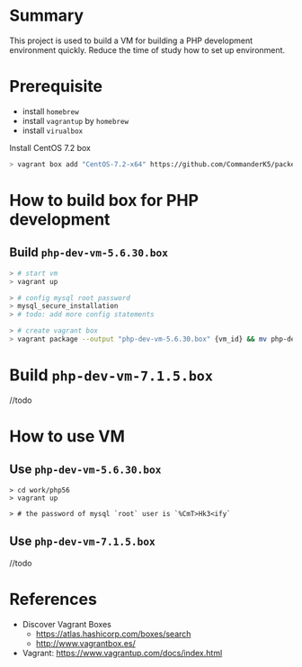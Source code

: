 # Summary

This project is used to build a VM for building a PHP development environment quickly. Reduce the time of study how to set up environment.

# Prerequisite

- install `homebrew`
- install `vagrantup` by `homebrew`
- install `virualbox`

Install CentOS 7.2 box

```sh
> vagrant box add "CentOS-7.2-x64" https://github.com/CommanderK5/packer-centos-template/releases/download/0.7.2/vagrant-centos-7.2.box
```

# How to build box for PHP development

## Build `php-dev-vm-5.6.30.box`

```sh
> # start vm
> vagrant up

> # config mysql root password
> mysql_secure_installation
> # todo: add more config statements

> # create vagrant box
> vagrant package --output "php-dev-vm-5.6.30.box" {vm_id} && mv php-dev-vm-5.6.30.box ../../box/
```

# Build `php-dev-vm-7.1.5.box`

//todo

# How to use VM

## Use `php-dev-vm-5.6.30.box`

```
> cd work/php56
> vagrant up

> # the password of mysql `root` user is `%CmT>Hk3<ify`
```

## Use `php-dev-vm-7.1.5.box`

//todo

# References

- Discover Vagrant Boxes
  - https://atlas.hashicorp.com/boxes/search
  - http://www.vagrantbox.es/
- Vagrant: https://www.vagrantup.com/docs/index.html
